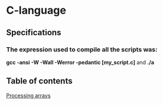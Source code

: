 # C-language

## Specifications


### The expression used to compile all the scripts was:

**gcc -ansi -W -Wall -Werror -pedantic [my_script.c]**
and
**./a**

## Table of contents

[Processing arrays](https://github.com/jv80/C-language/blob/master/C/processingArrays.c)
